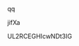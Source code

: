 qq
































































jifXa
































UL2RCEGHIcwNDt3IG
